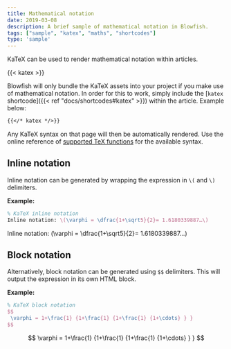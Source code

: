 ```yaml
---
title: Mathematical notation
date: 2019-03-08
description: A brief sample of mathematical notation in Blowfish.
tags: ["sample", "katex", "maths", "shortcodes"]
type: 'sample'
---
```


KaTeX can be used to render mathematical notation within articles.

<!--more-->

{{< katex >}}

Blowfish will only bundle the KaTeX assets into your project if you make use of mathematical notation. In order for this to work, simply include the [`katex` shortcode]({{< ref "docs/shortcodes#katex" >}}) within the article. Example below:

```md
{{</* katex */>}}
```
Any KaTeX syntax on that page will then be automatically rendered. Use the online reference of [supported TeX functions](https://katex.org/docs/supported.html) for the available syntax.

## Inline notation

Inline notation can be generated by wrapping the expression in `\(` and `\)` delimiters.

**Example:**

```tex
% KaTeX inline notation
Inline notation: \(\varphi = \dfrac{1+\sqrt5}{2}= 1.6180339887…\)
```

Inline notation: \(\varphi = \dfrac{1+\sqrt5}{2}= 1.6180339887…\)

## Block notation

Alternatively, block notation can be generated using `$$` delimiters. This will output the expression in its own HTML block.

**Example:**

```tex
% KaTeX block notation
$$
 \varphi = 1+\frac{1} {1+\frac{1} {1+\frac{1} {1+\cdots} } }
$$
```

$$
 \varphi = 1+\frac{1} {1+\frac{1} {1+\frac{1} {1+\cdots} } }
$$
